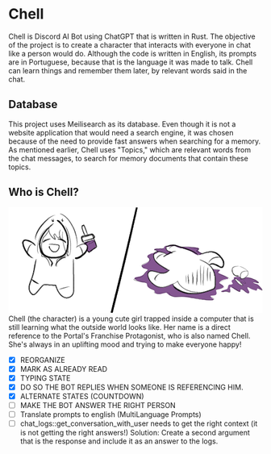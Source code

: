 # Chell

Chell is Discord AI Bot using ChatGPT that is written in Rust.
The objective of the project is to create a character that interacts with everyone in chat like a person would do. Although the code is written in English, its prompts are in Portuguese, because that is the language it was made to talk. Chell can learn things and remember them later, by relevant words said in the chat.


## Database
This project uses Meilisearch as its database. Even though it is not a website application that would need a search engine, it was chosen because of the need to provide fast answers when searching for a memory. As mentioned earlier, Chell uses "Topics," which are relevant words from the chat messages, to search for memory documents that contain these topics.

## Who is Chell?
![Chell's character Drinking Grimace Shake, Art made by Necholitos.](assets/grimace-shake-by-necholitos.png)
Chell (the character) is a young cute girl trapped inside a computer that is still learning what the outside world looks like. Her name is a direct reference to the Portal's Franchise Protagonist, who is also named Chell. She's always in an uplifting mood and trying to make everyone happy!


- [x] REORGANIZE
- [x] MARK AS ALREADY READ
- [x] TYPING STATE
- [X] DO SO THE BOT REPLIES WHEN SOMEONE IS REFERENCING HIM.
- [X] ALTERNATE STATES (COUNTDOWN)
- [ ] MAKE THE BOT ANSWER THE RIGHT PERSON
- [ ] Translate prompts to english (MultiLanguage Prompts)
- [ ] chat_logs::get_conversation_with_user needs to get the right context (it is not getting the right answers!) Solution: Create a second argument that is the response and include it as an answer to the logs.
